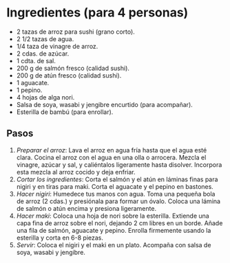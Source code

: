 # Ingredientes (para 4 personas)

- 2 tazas de arroz para sushi (grano corto).
- 2 1/2 tazas de agua.
- 1/4 taza de vinagre de arroz.
- 2 cdas. de azúcar.
- 1 cdta. de sal.
- 200 g de salmón fresco (calidad sushi).
- 200 g de atún fresco (calidad sushi).
- 1 aguacate.
- 1 pepino.
- 4 hojas de alga nori.
- Salsa de soya, wasabi y jengibre encurtido (para acompañar).
- Esterilla de bambú (para enrollar).

## Pasos

1. *Preparar el arroz*: Lava el arroz en agua fría hasta que el agua esté clara. Cocina el arroz con el agua en una olla o arrocera. Mezcla el vinagre, azúcar y sal, y caliéntalos ligeramente hasta disolver. Incorpora esta mezcla al arroz cocido y deja enfriar.
2. *Cortar los ingredientes*: Corta el salmón y el atún en láminas finas para nigiri y en tiras para maki. Corta el aguacate y el pepino en bastones.
3. *Hacer nigiri*: Humedece tus manos con agua. Toma una pequeña bola de arroz (2 cdas.) y presiónala para formar un óvalo. Coloca una lámina de salmón o atún encima y presiona ligeramente.
4. *Hacer maki*: Coloca una hoja de nori sobre la esterilla. Extiende una capa fina de arroz sobre el nori, dejando 2 cm libres en un borde. Añade una fila de salmón, aguacate y pepino. Enrolla firmemente usando la esterilla y corta en 6-8 piezas.
5. *Servir*: Coloca el nigiri y el maki en un plato. Acompaña con salsa de soya, wasabi y jengibre.

